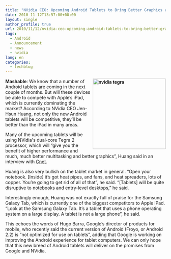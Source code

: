 ```yaml
---
title: "NVidia CEO: Upcoming Android Tablets to Bring Better Graphics and Multitasking"
date: 2010-11-12T13:57:00+00:00
layout: single
author_profile: true
url: 2010/11/12/nvidia-ceo-upcoming-android-tablets-to-bring-better-graphics-and-multitasking/
tags:
  - Android
  - Announcement
  - news
  - nvidia
lang: en
categories: 
  - techblog
---
```

**[<img title="nvidia tegra" border="0" alt="nvidia tegra" align="right" src="http://lh5.ggpht.com/_vaUVXcmC3OI/TN1Aqk4ZCVI/AAAAAAAADJQ/O8Z4DpLOZPI/nvidia%20tegra_thumb%5B1%5D.jpg?imgmax=800" width="229" height="221" />](http://lh4.ggpht.com/_vaUVXcmC3OI/TN1ApWE9gcI/AAAAAAAADJM/r8M7OvNg_6M/s1600-h/nvidia%20tegra%5B3%5D.jpg)Mashable**: We know that a number of Android tablets are coming in the next couple of months. But will these devices be able to compete with Apple’s iPad, which is currently dominating the market? According to NVidia CEO Jen-Hsun Huang, not only the new Android tablets will be competitive, they’ll be better than the iPad in many areas. 

Many of the upcoming tablets will be using NVidia's dual-core Tegra 2 processor, which will “give you the benefit of higher performance and much, much better multitasking and better graphics”, Huang said in an interview with [Cnet](http://news.cnet.com/8301-13924_3-20022471-64.html?part=rss&subj=news&tag=2547-1_3-0-20).

Huang is also very bullish on the tablet market in general. “Open your notebook. [Inside] it’s got heat pipes, and fans, and heat spreaders, lots of copper. You’re going to get rid of all of that”, he said. “[Tablets] will be quite disruptive to notebooks and entry-level desktops,” he said.

Interestingly enough, Huang was not exactly full of praise for the Samsung Galaxy Tab, which is currently one of the biggest competitors to Apple iPad. “Look at the Samsung Galaxy Tab. It’s a tablet that uses a phone operating system on a large display. A tablet is not a large phone”, he said.

This echoes the words of Hugo Barra, Google’s director of products for mobile, who recently said the current version of Android (Froyo, or Android 2.2) is “not optimized for use on tablets”, adding that Google is working on improving the Android experience for tablet computers. We can only hope that this new breed of Android tablets will deliver on the promises from Google and NVidia.